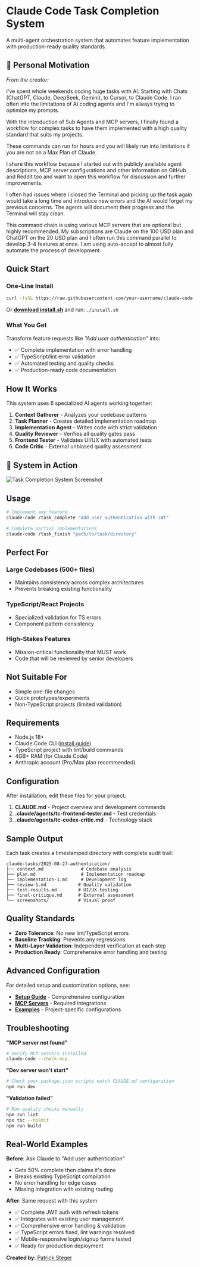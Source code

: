 # Claude Code Task Completion System

A multi-agent orchestration system that automates feature implementation with production-ready quality standards.

## 🚀 Personal Motivation

*From the creator:*

I've spent whole weekends coding huge tasks with AI. Starting with Chats (ChatGPT, Claude, DeepSeek, Gemini), to Cursor, to Claude Code. I ran often into the limitations of AI coding agents and I'm always trying to optimize my prompts.

With the introduction of Sub Agents and MCP servers, I finally found a workflow for complex tasks to have them implemented with a high quality standard that suits my projects.

These commands can run for hours and you will likely run into limitations if you are not on a Max Plan of Claude.

I share this workflow because I started out with publicly available agent descriptions, MCP server configurations and other information on GitHub and Reddit too and want to open this workflow for discussion and further improvements.

I often had issues where i closed the Terminal and picking up the task again would take a long time and introduce new errors and the AI would forget my previous concerns. The agents will document their progress and the Terminal will stay clean.

This command chain is using various MCP servers that are optional but highly recommended. My subscriptions are Claude on the 100 USD plan and ChatGPT on the 20 USD plan and I often run this command parallel to develop 3-4 features at once. I am using auto-accept to almost fully automate the process of development.

## Quick Start

### One-Line Install

```bash
curl -fsSL https://raw.githubusercontent.com/your-username/claude-code-agency/main/install.sh | bash
```

Or [**download install.sh**](install.sh) and run: `./install.sh`

### What You Get

Transform feature requests like *"Add user authentication"* into:
- ✅ Complete implementation with error handling
- ✅ TypeScript/lint error validation 
- ✅ Automated testing and quality checks
- ✅ Production-ready code documentation

## How It Works

This system uses 6 specialized AI agents working together:

1. **Context Gatherer** - Analyzes your codebase patterns
2. **Task Planner** - Creates detailed implementation roadmap  
3. **Implementation Agent** - Writes code with strict validation
4. **Quality Reviewer** - Verifies all quality gates pass
5. **Frontend Tester** - Validates UI/UX with automated tests
6. **Code Critic** - External unbiased quality assessment

## 📸 System in Action

![Task Completion System Screenshot](https://github.com/user-attachments/assets/46dccd14-2eda-4d4c-a343-03a3e5731bd1)

## Usage

```bash
# Implement any feature
claude-code /task_complete "Add user authentication with JWT"

# Complete partial implementations
claude-code /task_finish "path/to/task/directory"
```

## Perfect For

### Large Codebases (500+ files)
- Maintains consistency across complex architectures
- Prevents breaking existing functionality

### TypeScript/React Projects  
- Specialized validation for TS errors
- Component pattern consistency

### High-Stakes Features
- Mission-critical functionality that MUST work
- Code that will be reviewed by senior developers

## Not Suitable For

- Simple one-file changes
- Quick prototypes/experiments
- Non-TypeScript projects (limited validation)

## Requirements

- Node.js 18+
- Claude Code CLI ([install guide](https://docs.anthropic.com/en/docs/claude-code/setup))
- TypeScript project with lint/build commands
- 4GB+ RAM (for Claude Code)
- Anthropic account (Pro/Max plan recommended)

## Configuration

After installation, edit these files for your project:

1. **CLAUDE.md** - Project overview and development commands
2. **.claude/agents/tc-frontend-tester.md** - Test credentials  
3. **.claude/agents/tc-codex-critic.md** - Technology stack

## Sample Output

Each task creates a timestamped directory with complete audit trail:

```
claude-tasks/2025-08-27-authentication/
├── context.md              # Codebase analysis
├── plan.md                 # Implementation roadmap  
├── implementation-1.md     # Development log
├── review-1.md            # Quality validation
├── test-results.md        # UI/UX testing
├── final-critique.md      # External assessment
└── screenshots/           # Visual proof
```

## Quality Standards

- **Zero Tolerance**: No new lint/TypeScript errors
- **Baseline Tracking**: Prevents any regressions  
- **Multi-Layer Validation**: Independent verification at each step
- **Production Ready**: Comprehensive error handling and testing

## Advanced Configuration

For detailed setup and customization options, see:
- [**Setup Guide**](docs/SETUP.md) - Comprehensive configuration
- [**MCP Servers**](docs/MCP_SERVERS.md) - Required integrations
- [**Examples**](examples/) - Project-specific configurations

## Troubleshooting

**"MCP server not found"**
```bash
# Verify MCP servers installed
claude-code --check-mcp
```

**"Dev server won't start"**
```bash  
# Check your package.json scripts match CLAUDE.md configuration
npm run dev
```

**"Validation failed"**
```bash
# Run quality checks manually
npm run lint
npx tsc --noEmit
npm run build
```

## Real-World Examples

**Before**: Ask Claude to "Add user authentication"
- Gets 50% complete then claims it's done
- Breaks existing TypeScript compilation  
- No error handling for edge cases
- Missing integration with existing routing

**After**: Same request with this system
- ✅ Complete JWT auth with refresh tokens
- ✅ Integrates with existing user management
- ✅ Comprehensive error handling & validation
- ✅ TypeScript errors fixed, lint warnings resolved
- ✅ Mobile-responsive login/signup forms tested
- ✅ Ready for production deployment

**Created by:** [Patrick Steger](https://psteger.com)